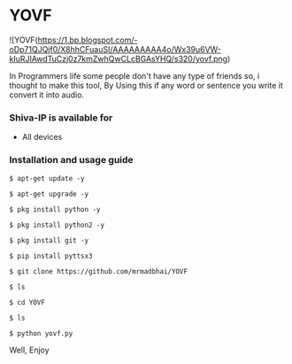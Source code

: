 # YOVF

![YOVF(https://1.bp.blogspot.com/-oDp71QJQjf0/X8hhCFuauSI/AAAAAAAAA4o/Wx39u6VW-kIuRJIAwdTuCzj0z7kmZwhQwCLcBGAsYHQ/s320/yovf.png)

In Programmers life some people don't have any type of friends so, i thought to make this tool, By Using this if any word or sentence you write it convert it into audio.

### Shiva-IP is available for

* All devices

### Installation and usage guide
```
$ apt-get update -y
```
```
$ apt-get upgrade -y
```
```
$ pkg install python -y 
```
```
$ pkg install python2 -y
```
```
$ pkg install git -y
```
```
$ pip install pyttsx3
```
```
$ git clone https://github.com/mrmadbhai/YOVF
```
```
$ ls
```
```
$ cd YOVF
```
```
$ ls
```
```
$ python yovf.py
```

Well, Enjoy

